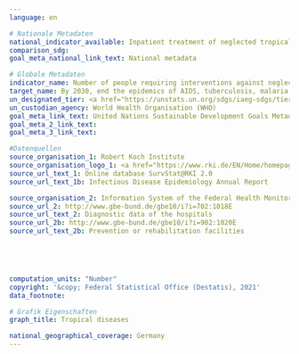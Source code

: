 ```yaml
---
language: en    

# Nationale Metadaten    
national_indicator_available: Inpatient treatment of neglected tropical diseases<br>People requiring interventions against neglected tropical diseases    
comparison_sdg:     
goal_meta_national_link_text: National metadata    

# Globale Metadaten    
indicator_name: Number of people requiring interventions against neglected tropical diseases    
target_name: By 2030, end the epidemics of AIDS, tuberculosis, malaria and neglected tropical diseases and combat hepatitis, water-borne diseases and other communicable diseases    
un_designated_tier: <a href="https://unstats.un.org/sdgs/iaeg-sdgs/tier-classification/" title="Click here for more information on the UN tier classification."  target="_blank">Tier I</a>    
un_custodian_agency: World Health Organisation (WHO)    
goal_meta_link_text: United Nations Sustainable Development Goals Metadata    
goal_meta_2_link_text:     
goal_meta_3_link_text:     

#Datenquellen
source_organisation_1: Robert Koch Institute
source_organisation_logo_1: <a href="https://www.rki.de/EN/Home/homepage_node.html"><img src="https://g205sdgs.github.io/sdg-indicators/public/OrgImgEn/rki.png" alt="Logo rki" style="height:60px; width:148px" /></a>
source_url_text_1: Online database SurvStat@RKI 2.0
source_url_text_1b: Infectious Disease Epidemiology Annual Report

source_organisation_2: Information System of the Federal Health Monitoring
source_url_2: http://www.gbe-bund.de/gbe10/i?i=702:1018E
source_url_text_2: Diagnostic data of the hospitals
source_url_2b: http://www.gbe-bund.de/gbe10/i?i=902:1020E
source_url_text_2b: Prevention or rehabilitation facilities




    
computation_units: "Number"    
copyright: '&copy; Federal Statistical Office (Destatis), 2021'    
data_footnote:     

# Grafik Eigenschaften    
graph_title: Tropical diseases    

national_geographical_coverage: Germany    
---
```


<span></span>